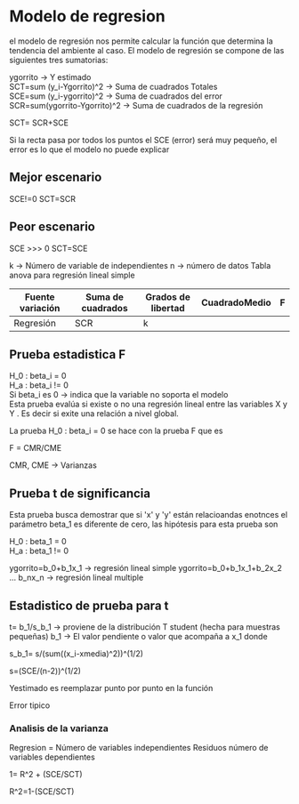 # Modelo de regresion
el modelo de regresión nos permite calcular la función que determina la tendencia del ambiente al caso. El modelo de regresión se compone de las siguientes tres sumatorias:

ygorrito -> Y estimado  
SCT=sum (y_i-Ygorrito)^2 -> Suma de cuadrados Totales  
SCE=sum (y_i-ygorrito)^2 -> Suma de cuadrados del error  
SCR=sum(ygorrito-Ygorrito)^2 -> Suma de cuadrados de la regresión  

SCT= SCR+SCE

Si la recta pasa por todos los puntos el SCE (error) será muy pequeño, el error es lo que el modelo no puede explicar

## Mejor escenario
SCE!=0
SCT=SCR

## Peor escenario
SCE >>> 0
SCT=SCE

k -> Número de variable de independientes
n -> número de datos
Tabla anova para regresión lineal simple

|Fuente variación|Suma de cuadrados|Grados de libertad|CuadradoMedio|F|
|----------------|-----------------|------------------|-------------|-|
|Regresión       | SCR             |k                 |             | |


## Prueba estadistica F

H_0 : beta_i = 0  
H_a : beta_i != 0   
Si beta_i es 0 -> indica que la variable no soporta el modelo  
Esta prueba evalúa si existe o no una regresión lineal entre las variables X y Y . Es decir si exite una relación a nivel global.

La prueba H_0 : beta_i = 0   se hace con la prueba F que es

F = CMR/CME

CMR, CME -> Varianzas

## Prueba t de significancia
Esta prueba busca demostrar que si 'x' y 'y' están relacioandas enotnces el parámetro beta_1 es diferente de cero, las hipótesis para esta prueba son

H_0 : beta_1 = 0  
H_a : beta_1 != 0   

ygorrito=b_0+b_1x_1 -> regresión lineal simple
ygorrito=b_0+b_1x_1+b_2x_2 ... b_nx_n -> regresión lineal multiple

## Estadistico de prueba para t
t= b_1/s_b_1 -> proviene de la distribución T student (hecha para muestras pequeñas)
b_1 -> El valor pendiente o valor que acompaña a x_1
donde

s_b_1= s/(sum((x_i-xmedia)^2))^(1/2)

s=(SCE/(n-2))^(1/2)

Yestimado es reemplazar punto por punto en la función

Error tipico

### Analisis de la varianza
Regresion = Número de variables independientes
Residuos número de variables dependientes


1= R^2 + (SCE/SCT)

R^2=1-(SCE/SCT)
